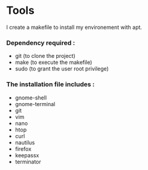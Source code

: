 # Tools
I create a makefile to install my environement with apt.

### Dependency required :

- git (to clone the project)
- make (to execute the makefile)
- sudo (to grant the user root privilege)

### The installation file includes :

- gnome-shell
- gnome-terminal
- git
- vim
- nano
- htop
- curl
- nautilus
- firefox
- keepassx
- terminator
